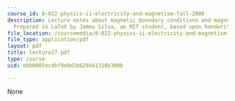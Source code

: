 ```yaml
---
course_id: 8-022-physics-ii-electricity-and-magnetism-fall-2006
description: Lecture notes about magnetic boundary conditions and magnetic dipole.
  Prepared in LaTeX by James Silva, an MIT student, based upon handwritten notes.
file_location: /coursemedia/8-022-physics-ii-electricity-and-magnetism-fall-2006/ebb0085ecdbf9e0d2b629441316b300b_lecture27.pdf
file_type: application/pdf
layout: pdf
title: lecture27.pdf
type: course
uid: ebb0085ecdbf9e0d2b629441316b300b

---
```

None